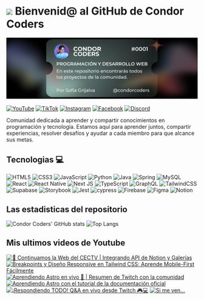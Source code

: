 # <img src="https://media.giphy.com/media/lGhBlBMIN2XsEteTN3/giphy.gif" width="100"/> Bienvenid@ al GitHub de Condor Coders

![Banner de Condor Coders](banner-github-condor-coders.png)

[![YouTube](https://img.shields.io/badge/YouTube-%23FF0000.svg?style=for-the-badge&logo=YouTube&logoColor=white)](https://www.youtube.com/@condorcoders)
[![TikTok](https://img.shields.io/badge/TikTok-%23000000.svg?style=for-the-badge&logo=TikTok&logoColor=white)](https://www.tiktok.com/@condorcoders)
[![Instagram](https://img.shields.io/badge/Instagram-%23E4405F.svg?style=for-the-badge&logo=Instagram&logoColor=white)](https://www.instagram.com/condorcoders/)
[![Facebook](https://img.shields.io/badge/Facebook-%231877F2.svg?style=for-the-badge&logo=Facebook&logoColor=white)](https://www.facebook.com/condorcoders/)
[![Discord](https://img.shields.io/badge/Discord-%235865F2.svg?style=for-the-badge&logo=discord&logoColor=white)](https://discord.gg/ah7zYsBU)

Comunidad dedicada a aprender y compartir conocimientos en programación y tecnología. Estamos aquí para aprender juntos, compartir experiencias, resolver desafíos y ayudar a cada miembro para que alcance sus metas.

## Tecnologias 💻
![HTML5](https://img.shields.io/badge/html5-%23E34F26.svg?style=for-the-badge&logo=html5&logoColor=white)
![CSS3](https://img.shields.io/badge/css3-%231572B6.svg?style=for-the-badge&logo=css3&logoColor=white)
![JavaScript](https://img.shields.io/badge/javascript-%23323330.svg?style=for-the-badge&logo=javascript&logoColor=%23F7DF1E)
![Python](https://img.shields.io/badge/python-3670A0?style=for-the-badge&logo=python&logoColor=ffdd54)
![Java](https://img.shields.io/badge/java-%23ED8B00.svg?style=for-the-badge&logo=openjdk&logoColor=white)
![Spring](https://img.shields.io/badge/spring-%236DB33F.svg?style=for-the-badge&logo=spring&logoColor=white)
![MySQL](https://img.shields.io/badge/mysql-%2300f.svg?style=for-the-badge&logo=mysql&logoColor=white)
<br/>
![React](https://img.shields.io/badge/react-%2320232a.svg?style=for-the-badge&logo=react&logoColor=%2361DAFB)
![React Native](https://img.shields.io/badge/react_native-%2320232a.svg?style=for-the-badge&logo=react&logoColor=%2361DAFB)
![Next JS](https://img.shields.io/badge/Next-black?style=for-the-badge&logo=next.js&logoColor=white)
![TypeScript](https://img.shields.io/badge/typescript-%23007ACC.svg?style=for-the-badge&logo=typescript&logoColor=white)
![GraphQL](https://img.shields.io/badge/-GraphQL-E10098?style=for-the-badge&logo=graphql&logoColor=white)
![TailwindCSS](https://img.shields.io/badge/tailwindcss-%2338B2AC.svg?style=for-the-badge&logo=tailwind-css&logoColor=white)
<br/>
![Supabase](https://img.shields.io/badge/Supabase-3ECF8E?style=for-the-badge&logo=supabase&logoColor=white)
![Storybook](https://img.shields.io/badge/-Storybook-FF4785?style=for-the-badge&logo=storybook&logoColor=white)
![Jest](https://img.shields.io/badge/-jest-%23C21325?style=for-the-badge&logo=jest&logoColor=white)
![cypress](https://img.shields.io/badge/-cypress-%23E5E5E5?style=for-the-badge&logo=cypress&logoColor=058a5e)
![Firebase](https://img.shields.io/badge/Firebase-039BE5?style=for-the-badge&logo=Firebase&logoColor=white)
![Figma](https://img.shields.io/badge/figma-%23F24E1E.svg?style=for-the-badge&logo=figma&logoColor=white)
![Notion](https://img.shields.io/badge/Notion-%23000000.svg?style=for-the-badge&logo=notion&logoColor=white)

## Las estadisticas del repositorio
![Condor Coders' GitHub stats](https://github-readme-stats.vercel.app/api?username=condorcoders&show_icons=true&theme=dark) ![Top Langs](https://github-readme-stats.vercel.app/api/top-langs/?username=condorcoders&layout=compact&theme=dark)

## Mis ultimos videos de Youtube
<!-- BEGIN YOUTUBE-CARDS -->
[![🚀 Continuamos la Web del CECTV | Integrando API de Notion y Galerías](https://ytcards.demolab.com/?id=C5qFhLdDJgE&title=%F0%9F%9A%80+Continuamos+la+Web+del+CECTV+%7C+Integrando+API+de+Notion+y+Galer%C3%ADas&lang=en&timestamp=1737063083&background_color=%230d1117&title_color=%23ffffff&stats_color=%23dedede&max_title_lines=1&width=250&border_radius=5 "🚀 Continuamos la Web del CECTV | Integrando API de Notion y Galerías")](https://www.youtube.com/watch?v=C5qFhLdDJgE)
[![Breakpoints y Diseño Responsive en Tailwind CSS: Aprende Mobile-First Fácilmente](https://ytcards.demolab.com/?id=NNaWoD2pZGE&title=Breakpoints+y+Dise%C3%B1o+Responsive+en+Tailwind+CSS%3A+Aprende+Mobile-First+F%C3%A1cilmente&lang=en&timestamp=1736457039&background_color=%230d1117&title_color=%23ffffff&stats_color=%23dedede&max_title_lines=1&width=250&border_radius=5 "Breakpoints y Diseño Responsive en Tailwind CSS: Aprende Mobile-First Fácilmente")](https://www.youtube.com/watch?v=NNaWoD2pZGE)
[![Aprendiendo Astro en vivo 🎥 | Resumen de Twitch con la comunidad](https://ytcards.demolab.com/?id=GchRYA3eicw&title=Aprendiendo+Astro+en+vivo+%F0%9F%8E%A5+%7C+Resumen+de+Twitch+con+la+comunidad&lang=en&timestamp=1736361713&background_color=%230d1117&title_color=%23ffffff&stats_color=%23dedede&max_title_lines=1&width=250&border_radius=5 "Aprendiendo Astro en vivo 🎥 | Resumen de Twitch con la comunidad")](https://www.youtube.com/watch?v=GchRYA3eicw)
[![Aprendiendo Astro con el tutorial de la documentación oficial](https://ytcards.demolab.com/?id=dXqCD8fz-KA&title=Aprendiendo+Astro+con+el+tutorial+de+la+documentaci%C3%B3n+oficial&lang=en&timestamp=1736361704&background_color=%230d1117&title_color=%23ffffff&stats_color=%23dedede&max_title_lines=1&width=250&border_radius=5 "Aprendiendo Astro con el tutorial de la documentación oficial")](https://www.youtube.com/watch?v=dXqCD8fz-KA)
[![¡Respondiendo TODO! Q&A en vivo desde Twitch 🎮💻](https://ytcards.demolab.com/?id=Wc-rKSnoybo&title=%C2%A1Respondiendo+TODO%21+Q%26A+en+vivo+desde+Twitch+%F0%9F%8E%AE%F0%9F%92%BB&lang=en&timestamp=1735434019&background_color=%230d1117&title_color=%23ffffff&stats_color=%23dedede&max_title_lines=1&width=250&border_radius=5 "¡Respondiendo TODO! Q&A en vivo desde Twitch 🎮💻")](https://www.youtube.com/watch?v=Wc-rKSnoybo)
[![Si me ven…](https://ytcards.demolab.com/?id=v14L1JBni-U&title=Si+me+ven%E2%80%A6&lang=en&timestamp=1735412002&background_color=%230d1117&title_color=%23ffffff&stats_color=%23dedede&max_title_lines=1&width=250&border_radius=5 "Si me ven…")](https://www.youtube.com/watch?v=v14L1JBni-U)
<!-- END YOUTUBE-CARDS -->
